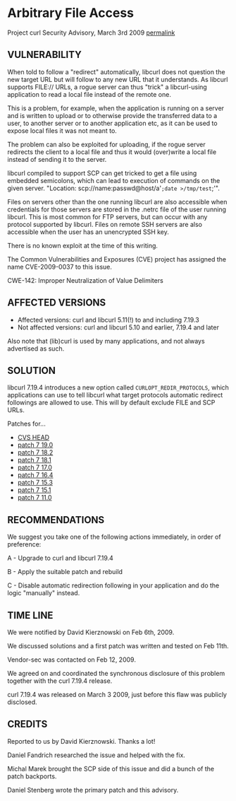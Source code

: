 Arbitrary File Access
=====================

Project curl Security Advisory, March 3rd 2009
[permalink](https://curl.haxx.se/docs/CVE-2009-0037.html)

VULNERABILITY
-------------

When told to follow a "redirect" automatically, libcurl does not question
the new target URL but will follow to any new URL that it understands. As
libcurl supports FILE:// URLs, a rogue server can thus "trick" a
libcurl-using application to read a local file instead of the remote one.

This is a problem, for example, when the application is running on a server
and is written to upload or to otherwise provide the transferred data to a
user, to another server or to another application etc, as it can be used to
expose local files it was not meant to.

The problem can also be exploited for uploading, if the rogue server
redirects the client to a local file and thus it would (over)write a local
file instead of sending it to the server.

libcurl compiled to support SCP can get tricked to get a file using embedded
semicolons, which can lead to execution of commands on the given
server. "Location: scp://name:passwd@host/a'``;date >/tmp/test``;'".

Files on servers other than the one running libcurl are also accessible when
credentials for those servers are stored in the .netrc file of the user
running libcurl.  This is most common for FTP servers, but can occur with
any protocol supported by libcurl.  Files on remote SSH servers are also
accessible when the user has an unencrypted SSH key.

There is no known exploit at the time of this writing.

The Common Vulnerabilities and Exposures (CVE) project has assigned the name
CVE-2009-0037 to this issue.

CWE-142: Improper Neutralization of Value Delimiters

AFFECTED VERSIONS
-----------------

- Affected versions: curl and libcurl 5.11(!) to and including 7.19.3
- Not affected versions: curl and libcurl 5.10 and earlier, 7.19.4 and later

Also note that (lib)curl is used by many applications, and not always
advertised as such.

SOLUTION
--------

libcurl 7.19.4 introduces a new option called `CURLOPT_REDIR_PROTOCOLS`, which
applications can use to tell libcurl what target protocols automatic redirect
followings are allowed to use. This will by default exclude FILE and SCP URLs.

Patches for...

- [CVS HEAD](https://curl.haxx.se/CVE-2009-0037/curl-CVSHEAD-CVE-2009-0037.patch)
- [patch 7 19.0](https://curl.haxx.se/CVE-2009-0037/curl-7%2e19.0-CVE-2009-0037.patch)
- [patch 7 18.2](https://curl.haxx.se/CVE-2009-0037/curl-7%2e8.2-CVE-2009-0037.patch)
- [patch 7 18.1](https://curl.haxx.se/CVE-2009-0037/curl-7%2e8.1-CVE-2009-0037.patch)
- [patch 7 17.0](https://curl.haxx.se/CVE-2009-0037/curl-7%2e7.0-CVE-2009-0037.patch)
- [patch 7 16.4](https://curl.haxx.se/CVE-2009-0037/curl-7%2e6.4-CVE-2009-0037.patch)
- [patch 7 15.3](https://curl.haxx.se/CVE-2009-0037/curl-7%2e5.3-CVE-2009-0037.patch)
- [patch 7 15.1](https://curl.haxx.se/CVE-2009-0037/curl-7%2e5.1-CVE-2009-0037.patch)
- [patch 7 11.0](https://curl.haxx.se/CVE-2009-0037/curl-7%2e1.0-CVE-2009-0037.patch)

RECOMMENDATIONS
---------------

We suggest you take one of the following actions immediately, in order of
preference:

 A - Upgrade to curl and libcurl 7.19.4

 B - Apply the suitable patch and rebuild

 C - Disable automatic redirection following in your application and do the
     logic "manually" instead.

TIME LINE
---------

We were notified by David Kierznowski on Feb 6th, 2009.

We discussed solutions and a first patch was written and tested on Feb 11th.

Vendor-sec was contacted on Feb 12, 2009.

We agreed on and coordinated the synchronous disclosure of this problem
together with the curl 7.19.4 release.

curl 7.19.4 was released on March 3 2009, just before this flaw was publicly
disclosed.

CREDITS
-------

Reported to us by David Kierznowski. Thanks a lot!

Daniel Fandrich researched the issue and helped with the fix.

Michal Marek brought the SCP side of this issue and did a bunch of the
patch backports.

Daniel Stenberg wrote the primary patch and this advisory.
